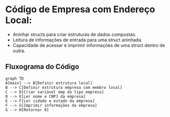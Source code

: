 # Código de Empresa com Endereço Local:

- Aninhar structs para criar estruturas de dados compostas.
- Leitura de informações de entrada para uma struct aninhada.
- Capacidade de acessar e imprimir informações de uma struct dentro de outra.

## Fluxograma do Código

``` mermaid
graph TD
A[main] --> B[Definir estrutura local]
B --> C[Definir estrutura empresa com membro local]
C --> D[Criar variável emp do tipo empresa]
D --> E[Ler nome e CNPJ da empresa]
E --> F[Ler cidade e estado da empresa]
F --> G[Imprimir informações da empresa]
G --> H[Retornar 0]
```
